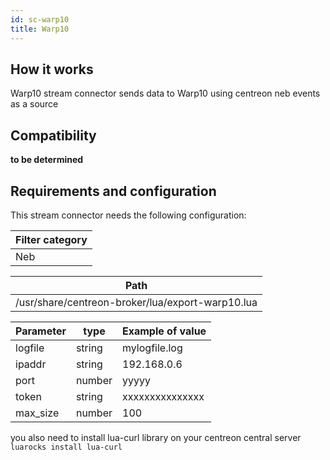 ```yaml
---
id: sc-warp10
title: Warp10
---
```


## How it works

Warp10 stream connector sends data to Warp10 using centreon neb events as a
source

<!--[architecture](../../assets/integrations/stream-connectors/sc-warp10-architecture.png)-->

## Compatibility

**to be determined**

## Requirements and configuration

This stream connector needs the following configuration:

| Filter category |
| --------------- |
| Neb             |

| Path                                             |
| ------------------------------------------------ |
| /usr/share/centreon-broker/lua/export-warp10.lua |

| Parameter | type   | Example of value |
| --------- | ------ | ---------------- |
| logfile   | string | mylogfile.log    |
| ipaddr    | string | 192.168.0.6      |
| port      | number | yyyyy            |
| token     | string | xxxxxxxxxxxxxxx  |
| max\_size | number | 100              |

you also need to install lua-curl library on your centreon central server
`luarocks install lua-curl`

